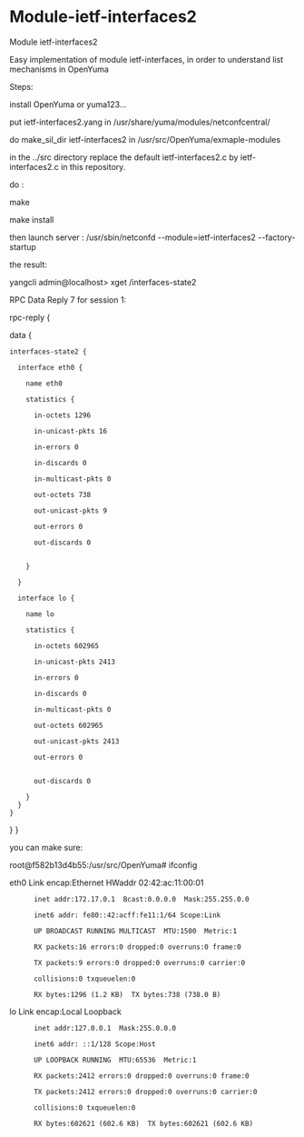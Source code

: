 # Module-ietf-interfaces2

Module ietf-interfaces2

Easy implementation of module ietf-interfaces, in order to understand list mechanisms in OpenYuma

Steps:

install OpenYuma or yuma123...

put ietf-interfaces2.yang  in /usr/share/yuma/modules/netconfcentral/

do make_sil_dir ietf-interfaces2 in /usr/src/OpenYuma/exmaple-modules

in the ../src directory replace the default ietf-interfaces2.c by ietf-interfaces2.c in this repository.

do : 

make

make install

then launch server : /usr/sbin/netconfd --module=ietf-interfaces2 --factory-startup


the result:

yangcli admin@localhost> xget /interfaces-state2

RPC Data Reply 7 for session 1:

rpc-reply {

  data {
  
    interfaces-state2 {
    
      interface eth0 {
      
        name eth0
        
        statistics {
        
          in-octets 1296
          
          in-unicast-pkts 16
          
          in-errors 0
          
          in-discards 0
          
          in-multicast-pkts 0
          
          out-octets 738
          
          out-unicast-pkts 9
          
          out-errors 0
          
          out-discards 0
          
          
        }
        
      }
      
      interface lo {
      
        name lo
        
        statistics {
        
          in-octets 602965
          
          in-unicast-pkts 2413
          
          in-errors 0
          
          in-discards 0
          
          in-multicast-pkts 0
          
          out-octets 602965
          
          out-unicast-pkts 2413
          
          out-errors 0
          
          
          out-discards 0
          
        }
      }
    }
  }
}

you can make sure:

root@f582b13d4b55:/usr/src/OpenYuma# ifconfig

eth0      Link encap:Ethernet  HWaddr 02:42:ac:11:00:01  

          inet addr:172.17.0.1  Bcast:0.0.0.0  Mask:255.255.0.0
          
          inet6 addr: fe80::42:acff:fe11:1/64 Scope:Link
          
          UP BROADCAST RUNNING MULTICAST  MTU:1500  Metric:1
          
          RX packets:16 errors:0 dropped:0 overruns:0 frame:0
          
          TX packets:9 errors:0 dropped:0 overruns:0 carrier:0
          
          collisions:0 txqueuelen:0 
          
          RX bytes:1296 (1.2 KB)  TX bytes:738 (738.0 B)

lo        Link encap:Local Loopback  

          inet addr:127.0.0.1  Mask:255.0.0.0
          
          inet6 addr: ::1/128 Scope:Host
          
          UP LOOPBACK RUNNING  MTU:65536  Metric:1
          
          RX packets:2412 errors:0 dropped:0 overruns:0 frame:0
          
          TX packets:2412 errors:0 dropped:0 overruns:0 carrier:0
          
          collisions:0 txqueuelen:0 
          
          RX bytes:602621 (602.6 KB)  TX bytes:602621 (602.6 KB)
